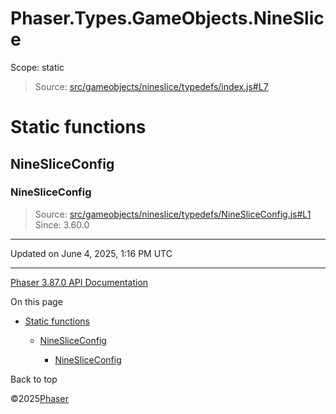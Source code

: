 # Phaser.Types.GameObjects.NineSlice

Scope:
static

> Source: [src/gameobjects/nineslice/typedefs/index.js#L7](https://github.com/phaserjs/phaser/blob/v3.87.0/src/gameobjects/nineslice/typedefs/index.js#L7)

# Static functions

## NineSliceConfig

### NineSliceConfig

> Source: [src/gameobjects/nineslice/typedefs/NineSliceConfig.js#L1](https://github.com/phaserjs/phaser/blob/v3.87.0/src/gameobjects/nineslice/typedefs/NineSliceConfig.js#L1)  
> Since: 3.60.0

---

Updated on June 4, 2025, 1:16 PM UTC

---

[Phaser 3.87.0 API Documentation](../../index.md)

On this page

* [Static functions](#static-functions)

  + [NineSliceConfig](#ninesliceconfig)

    - [NineSliceConfig](#ninesliceconfig-1)

Back to top

©2025[Phaser](https://docs.phaser.io)